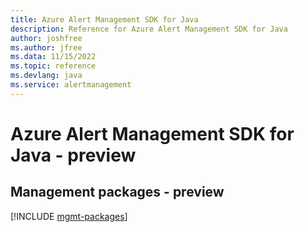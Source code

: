 ```yaml
---
title: Azure Alert Management SDK for Java
description: Reference for Azure Alert Management SDK for Java
author: joshfree
ms.author: jfree
ms.data: 11/15/2022
ms.topic: reference
ms.devlang: java
ms.service: alertmanagement
---
```

# Azure Alert Management SDK for Java - preview

## Management packages - preview
[!INCLUDE [mgmt-packages](alert-management-mgmt-index.md)]